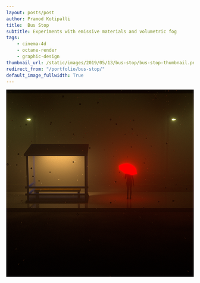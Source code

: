 ```yaml
---
layout: posts/post
author: Pramod Kotipalli
title:  Bus Stop
subtitle: Experiments with emissive materials and volumetric fog
tags:
    - cinema-4d
    - octane-render
    - graphic-design
thumbnail_url: /static/images/2019/05/13/bus-stop/bus-stop-thumbnail.png
redirect_from: "/portfolio/bus-stop/"
default_image_fullwidth: True
---
```


![](/static/images/2019/05/13/bus-stop/bus-stop-thumbnail.png)

